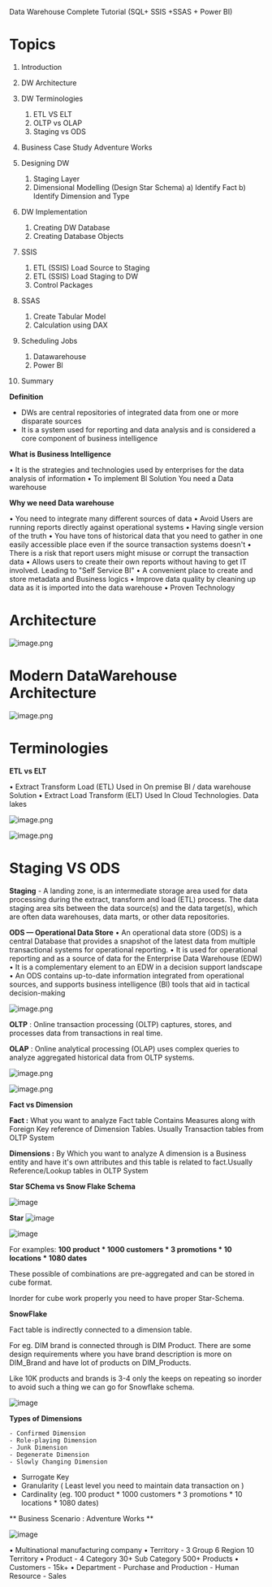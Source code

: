 Data Warehouse Complete Tutorial (SQL+ SSIS +SSAS + Power BI)



# **Topics**

1. Introduction
2. DW Architecture
3. DW Terminologies
	1) ETL VS ELT
	2) OLTP vs OLAP
	3) Staging vs ODS
4. Business Case Study
	Adventure Works
5. Designing DW
	1) Staging Layer
	2) Dimensional Modelling
	(Design Star Schema)
	a) Identify Fact
	b) Identify Dimension and Type

6. DW Implementation
	1) Creating DW Database
	2) Creating Database Objects
7. SSIS
	1) ETL (SSIS) Load Source to Staging
	2) ETL (SSIS) Load Staging to DW
	3) Control Packages
8. SSAS
	1) Create Tabular Model
	2) Calculation using DAX
9. Scheduling Jobs
	1) Datawarehouse
	2) Power Bl
10. Summary



**Definition**

- DWs are central repositories of integrated data from one or more disparate
sources
- It is a system used for reporting and data analysis and is considered a core
component of business intelligence


**What is Business Intelligence**

• It is the strategies and technologies used by enterprises for the data
analysis of information
• To implement Bl Solution You need a Data warehouse




**Why we need Data warehouse**

• You need to integrate many different sources of data
• Avoid Users are running reports directly against operational systems
• Having single version of the truth
• You have tons of historical data that you need to gather in one easily
accessible place even if the source transaction systems doesn't
• There is a risk that report users might misuse or corrupt the
transaction data
• Allows users to create their own reports without having to get IT
involved. Leading to "Self Service BI"
• A convenient place to create and store metadata and Business logics
• Improve data quality by cleaning up data as it is imported into the
data warehouse
• Proven Technology


# **Architecture**

![image.png](/.attachments/image-865214bf-4815-4e8e-bd60-3f8fad52e524.png)

# **Modern DataWarehouse Architecture**

![image.png](/.attachments/image-bc9a146f-6f63-4ea7-99bc-6f2d98e578e8.png)

# **Terminologies**

**ETL vs ELT**

• Extract Transform Load (ETL)
Used in On premise Bl / data warehouse Solution
• Extract Load Transform (ELT)
Used In Cloud Technologies. Data lakes


![image.png](/.attachments/image-d6959c5c-105b-4038-8928-e08631e76dda.png)

![image.png](/.attachments/image-a3d91728-2c51-4d15-a628-c4e237f8d040.png)




# **Staging VS ODS**

**Staging**
	- A landing zone, is an intermediate storage area used for data
processing during the extract, transform and load (ETL) process.
	The data staging area sits between the data source(s) and the data
	target(s), which are often data warehouses, data marts, or other
	data repositories.
	
	
**ODS — Operational Data Store**
• An operational data store (ODS) is a central Database that provides a snapshot of the latest data from multiple transactional systems for operational reporting.
• It is used for operational reporting and as a source of data for
the Enterprise Data Warehouse (EDW)
• It is a complementary element to an EDW in a decision support
landscape
• An ODS contains up-to-date information integrated from operational sources, and supports business intelligence (Bl) tools that aid in tactical decision-making

![image.png](/.attachments/image-d9cefaed-d829-495e-b9d4-88f6f027e139.png)


**OLTP** : Online transaction processing (OLTP) captures, stores, and
processes data from transactions in real time.

**OLAP** : Online analytical processing (OLAP) uses complex queries to analyze aggregated historical data from OLTP systems.


![image.png](/.attachments/image-6c187dde-8634-4f67-af0f-5364e38f5709.png)


![image.png](/.attachments/image-6892f323-cb56-43cb-9856-e77055e6c1f8.png)

**Fact vs Dimension**

**Fact :** What you want to analyze
Fact table Contains Measures along with Foreign Key reference of
Dimension Tables.
Usually Transaction tables from OLTP System

**Dimensions :** By Which you want to analyze
A dimension is a Business entity and have it's own attributes and this table is related to fact.Usually Reference/Lookup tables in OLTP System




**Star SChema vs Snow Flake Schema**

![image](https://user-images.githubusercontent.com/24469318/205491340-9cceb365-f79d-49d6-8acb-69ae53791399.png)

**Star**
![image](https://user-images.githubusercontent.com/24469318/205491354-f7cb705f-5483-4f09-a4dc-cda37e171bc8.png)


![image](https://user-images.githubusercontent.com/24469318/205620085-d8645904-9740-4748-a45d-e5fd628af66a.png)

For examples: 
**100 product * 1000 customers * 3 promotions * 10 locations * 1080 dates**

These possible of combinations are pre-aggregated and can be stored in cube format.

Inorder for cube work properly you need to have proper Star-Schema.

**SnowFlake**

Fact table is indirectly connected to a dimension table.

For eg. DIM brand is connected through is DIM Product.
There are some design requirements where you have brand description is more on DIM_Brand and have lot of products on DIM_Products.

Like 10K products and brands is 3-4 only the keeps on repeating so inorder to avoid such a thing we can go for Snowflake schema.

![image](https://user-images.githubusercontent.com/24469318/205491546-88d93cc1-293d-4a59-81ad-7f99c8c8b7c9.png)

**Types of Dimensions**

	- Confirmed Dimension
	- Role-playing Dimension
	- Junk Dimension
	- Degenerate Dimension
	- Slowly Changing Dimension
+ Surrogate Key
+ Granularity ( Least level you need to maintain data transaction on )
+ Cardinality (eg. 100 product * 1000 customers * 3 promotions * 10 locations * 1080 dates)


** Business Scenario : Adventure Works **


![image](https://user-images.githubusercontent.com/24469318/205622742-a248e609-deff-4d50-8c4c-d25199135a75.png)



• Multinational manufacturing company
• Territory
	- 3 Group 6 Region 10 Territory
• Product
	- 4 Category 30+ Sub Category 500+ Products
• Customers
	- 15k+
• Department
	- Purchase and Production
	- Human Resource
	- Sales


